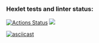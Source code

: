 ### Hexlet tests and linter status:
[![Actions Status](https://github.com/Motlakhov/python-project-50/actions/workflows/hexlet-check.yml/badge.svg)](https://github.com/Motlakhov/python-project-50/actions)
<a href="https://codeclimate.com/github/Motlakhov/python-project-50/maintainability"><img src="https://api.codeclimate.com/v1/badges/7694e0c8cf5fc4cd28c5/maintainability" /></a>

[![asciicast](https://asciinema.org/a/0s0j4OFtmy2EgGbFygqQSYWkd.svg)](https://asciinema.org/a/0s0j4OFtmy2EgGbFygqQSYWkd)

